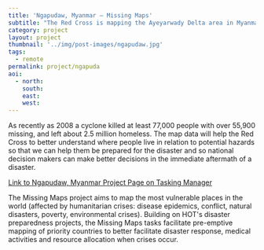```yaml
---
title: 'Ngapudaw, Myanmar – Missing Maps'
subtitle: "The Red Cross is mapping the Ayeyarwady Delta area in Myanmar as part of a multi-year mapping and data readiness activity to better understand where critical infrastructure and roads are to inform decision making during potential disasters."
category: project
layout: project
thumbnail: '../img/post-images/ngapudaw.jpg'
tags:
  - remote
permalink: project/ngapuda
aoi:
  - north:
    south:
    east:
    west:
---
```


As recently as 2008 a cyclone killed at least 77,000 people with over 55,900 missing, and left about 2.5 million homeless. The map data will help the Red Cross to better understand where people live in relation to potential hazards so that we can help them be prepared for the disaster and so national decision makers can make better decisions in the immediate aftermath of a disaster.

<a href="http://tasks.hotosm.org/project/3805">Link to Ngapudaw, Myanmar Project Page on Tasking Manager</a>

The Missing Maps project aims to map the most vulnerable places in the world (affected by humanitarian crises: disease epidemics, conflict, natural disasters, poverty, environmental crises). Building on HOT's disaster preparedness projects, the Missing Maps tasks facilitate pre-emptive mapping of priority countries to better facilitate disaster response, medical activities and resource allocation when crises occur.

